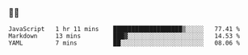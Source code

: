 ### 👨‍💻

<!--START_SECTION:waka-->
```text
JavaScript   1 hr 11 mins    ███████████████████▒░░░░░   77.41 % 
Markdown     13 mins         ███▓░░░░░░░░░░░░░░░░░░░░░   14.53 % 
YAML         7 mins          ██░░░░░░░░░░░░░░░░░░░░░░░   08.06 % 
```
<!--END_SECTION:waka-->

